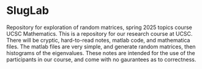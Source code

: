# SlugLab
Repository for exploration of random matrices, spring 2025 topics course UCSC Mathematics.
This is a repository for our research course at UCSC.  There will be cryptic, hard-to-read notes, matlab code, and mathematica files.
The matlab files are very simple, and generate random matrices, then histograms of the eigenvalues. 
These notes are intended for the use of the participants in our course, and come with no gaurantees as to correctness.

